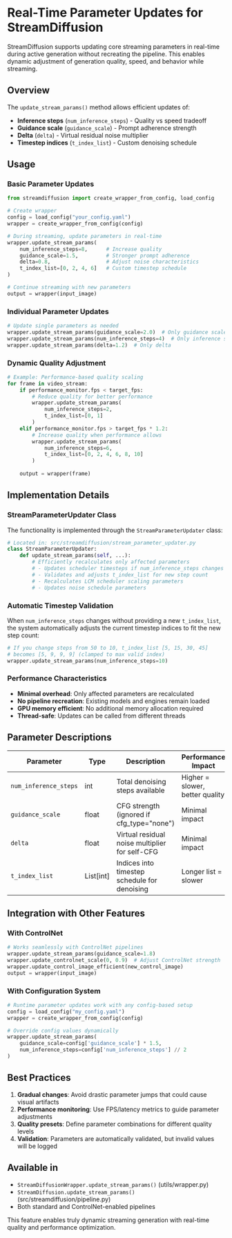 # Real-Time Parameter Updates for StreamDiffusion

StreamDiffusion supports updating core streaming parameters in real-time during active generation without recreating the pipeline. This enables dynamic adjustment of generation quality, speed, and behavior while streaming.

## Overview

The `update_stream_params()` method allows efficient updates of:
- **Inference steps** (`num_inference_steps`) - Quality vs speed tradeoff
- **Guidance scale** (`guidance_scale`) - Prompt adherence strength  
- **Delta** (`delta`) - Virtual residual noise multiplier
- **Timestep indices** (`t_index_list`) - Custom denoising schedule

## Usage

### Basic Parameter Updates

```python
from streamdiffusion import create_wrapper_from_config, load_config

# Create wrapper
config = load_config("your_config.yaml")
wrapper = create_wrapper_from_config(config)

# During streaming, update parameters in real-time
wrapper.update_stream_params(
    num_inference_steps=8,      # Increase quality
    guidance_scale=1.5,         # Stronger prompt adherence
    delta=0.8,                  # Adjust noise characteristics
    t_index_list=[0, 2, 4, 6]   # Custom timestep schedule
)

# Continue streaming with new parameters
output = wrapper(input_image)
```

### Individual Parameter Updates

```python
# Update single parameters as needed
wrapper.update_stream_params(guidance_scale=2.0)  # Only guidance scale
wrapper.update_stream_params(num_inference_steps=4)  # Only inference steps
wrapper.update_stream_params(delta=1.2)  # Only delta
```

### Dynamic Quality Adjustment

```python
# Example: Performance-based quality scaling
for frame in video_stream:
    if performance_monitor.fps < target_fps:
        # Reduce quality for better performance
        wrapper.update_stream_params(
            num_inference_steps=2,
            t_index_list=[0, 1]
        )
    elif performance_monitor.fps > target_fps * 1.2:
        # Increase quality when performance allows
        wrapper.update_stream_params(
            num_inference_steps=6,
            t_index_list=[0, 2, 4, 6, 8, 10]
        )
    
    output = wrapper(frame)
```

## Implementation Details

### StreamParameterUpdater Class

The functionality is implemented through the `StreamParameterUpdater` class:

```python
# Located in: src/streamdiffusion/stream_parameter_updater.py
class StreamParameterUpdater:
    def update_stream_params(self, ...):
        # Efficiently recalculates only affected parameters
        # - Updates scheduler timesteps if num_inference_steps changes
        # - Validates and adjusts t_index_list for new step count
        # - Recalculates LCM scheduler scaling parameters
        # - Updates noise schedule parameters
```

### Automatic Timestep Validation

When `num_inference_steps` changes without providing a new `t_index_list`, the system automatically adjusts the current timestep indices to fit the new step count:

```python
# If you change steps from 50 to 10, t_index_list [5, 15, 30, 45] 
# becomes [5, 9, 9, 9] (clamped to max valid index)
wrapper.update_stream_params(num_inference_steps=10)
```

### Performance Characteristics

- **Minimal overhead**: Only affected parameters are recalculated
- **No pipeline recreation**: Existing models and engines remain loaded
- **GPU memory efficient**: No additional memory allocation required
- **Thread-safe**: Updates can be called from different threads

## Parameter Descriptions

| Parameter | Type | Description | Performance Impact |
|-----------|------|-------------|-------------------|
| `num_inference_steps` | int | Total denoising steps available | Higher = slower, better quality |
| `guidance_scale` | float | CFG strength (ignored if cfg_type="none") | Minimal impact |
| `delta` | float | Virtual residual noise multiplier for self-CFG | Minimal impact |
| `t_index_list` | List[int] | Indices into timestep schedule for denoising | Longer list = slower |

## Integration with Other Features

### With ControlNet

```python
# Works seamlessly with ControlNet pipelines
wrapper.update_stream_params(guidance_scale=1.8)
wrapper.update_controlnet_scale(0, 0.9)  # Adjust ControlNet strength
wrapper.update_control_image_efficient(new_control_image)
output = wrapper(input_image)
```

### With Configuration System

```python
# Runtime parameter updates work with any config-based setup
config = load_config("my_config.yaml")
wrapper = create_wrapper_from_config(config)

# Override config values dynamically
wrapper.update_stream_params(
    guidance_scale=config['guidance_scale'] * 1.5,
    num_inference_steps=config['num_inference_steps'] // 2
)
```

## Best Practices

1. **Gradual changes**: Avoid drastic parameter jumps that could cause visual artifacts
2. **Performance monitoring**: Use FPS/latency metrics to guide parameter adjustments
3. **Quality presets**: Define parameter combinations for different quality levels
4. **Validation**: Parameters are automatically validated, but invalid values will be logged

## Available in

- `StreamDiffusionWrapper.update_stream_params()` (utils/wrapper.py)
- `StreamDiffusion.update_stream_params()` (src/streamdiffusion/pipeline.py)
- Both standard and ControlNet-enabled pipelines

This feature enables truly dynamic streaming generation with real-time quality and performance optimization. 